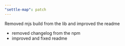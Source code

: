 ```yaml
---
"settle-map": patch
---
```


Removed mjs build from the lib and improved the readme

- removed changelog from the npm
- improved and fixed readme
